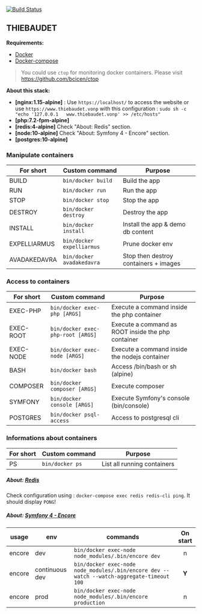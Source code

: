 [![Build Status](https://travis-ci.org/shadownetX/thiebaudet.svg?branch=master)](https://travis-ci.org/shadownetX/thiebaudet)

## THIEBAUDET

**Requirements:**

* [Docker](https://www.docker.com/get-docker)
* [Docker-compose](https://docs.docker.com/compose/gettingstarted/)

> You could use ```ctop``` for monitoring docker containers. Please visit https://github.com/bcicen/ctop

**About this stack:**

* **[nginx:1.15-alpine]** :  Use ```https://localhost/``` to access the website or use ```https://www.thiebaudet.vonp``` with this configuration : ```sudo sh -c "echo '127.0.0.1   www.thiebaudet.vonp' >> /etc/hosts"```
* **[php:7.2-fpm-alpine]** 
* **[redis:4-alpine]** Check "About: Redis" section.
* **[node:10-alpine]** Check "About: Symfony 4 - Encore" section.
* **[postgres:10-alpine]**

### Manipulate containers

| **For short** | **Custom command**                  | **Purpose**                          |
|---------------|-------------------------------------|---------------------------------------|
| BUILD         | ```bin/docker build```              | Build the app                         |
| RUN           | ```bin/docker run```                | Run the app                           |
| STOP          | ```bin/docker stop```               | Stop the app                          |
| DESTROY       | ```bin/docker destroy```            | Destroy the app                       |
| INSTALL       | ```bin/docker install```            | Install the app & demo db content     |
| EXPELLIARMUS  | ```bin/docker expelliarmus```       | Prune docker env                      |
| AVADAKEDAVRA  | ```bin/docker avadakedavra```       | Stop then destroy containers + images |

### Access to containers

| **For short** | **Custom command**                    | **Purpose**                                            |
|---------------|---------------------------------------|--------------------------------------------------------|
| EXEC-PHP      | ```bin/docker exec-php [ARGS]```      | Execute a command inside the php container             |
| EXEC-ROOT     | ```bin/docker exec-php-root [ARGS]``` | Execute a command as ROOT inside the php container     |
| EXEC-NODE     | ```bin/docker exec-node [ARGS]```     | Execute a command inside the nodejs container          |
| BASH          | ```bin/docker bash```                 | Access /bin/bash or sh (alpine)                        |
| COMPOSER      | ```bin/docker composer [ARGS]```      | Execute composer                                       |
| SYMFONY       | ```bin/docker console [ARGS]```       | Execute Symfony's console (bin/console)                |
| POSTGRES      | ```bin/docker psql-access```          | Access to postgresql cli                               |

### Informations about containers

| **For short** | **Custom command**                           | **Purpose**                           |
|---------------|----------------------------------------------|---------------------------------------|
| PS            | ```bin/docker ps```                          | List all running containers           |

##### About: [Redis](https://redis.io/)

Check configuration using : ```docker-compose exec redis redis-cli ping```.
It should display ```PONG```!

##### About: [Symfony 4 - Encore](https://symfony.com/doc/current/frontend.html)

| **usage**      | **env**        | **commands**                                                                                  | **On start** |
|----------------|----------------|-----------------------------------------------------------------------------------------------|:------------:|
| encore         | dev            | ```bin/docker exec-node node_modules/.bin/encore dev```                                       | n            |
| encore         | continuous dev | ```bin/docker exec-node node_modules/.bin/encore dev --watch --watch-aggregate-timeout 100``` | **Y**        |
| encore         | prod           | ```bin/docker exec-node node_modules/.bin/encore production```                                | n            |

